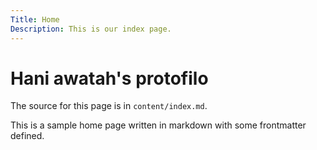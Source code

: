 ```yaml
---
Title: Home
Description: This is our index page.
---
```


Hani awatah's protofilo
==========================

The source for this page is in `content/index.md`.

This is a sample home page written in markdown with some frontmatter defined.
